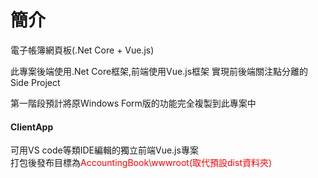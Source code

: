 # 簡介
電子帳簿網頁板(.Net Core + Vue.js)

此專案後端使用.Net Core框架,前端使用Vue.js框架
實現前後端關注點分離的Side Project

第一階段預計將原Windows Form版的功能完全複製到此專案中

<H4>ClientApp</H4>
可用VS code等類IDE編輯的獨立前端Vue.js專案<br>
打包後發布目標為<span style="color:red;">AccountingBook\wwwroot<span>(取代預設dist資料夾)
